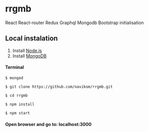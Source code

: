 # rrgmb
React React-router Redux Graphql Mongodb Bootstrap initialisation

## Local instalation
1. Install [Node.js](https://nodejs.org)
2. Install [MongoDB](https://docs.mongodb.com/manual/tutorial/install-mongodb-on-os-x/#install-mongodb-community-edition-with-homebrew)

#### Terminal
```
$ mongod
```
```
$ git clone https://github.com/navikom/rrgmb.git
```
```
$ cd rrgmb
```
```
$ npm install
```
```
$ npm start
```
#### Open browser and go to: localhost:3000
